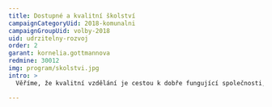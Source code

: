 ```yaml
---
title: Dostupné a kvalitní školství
campaignCategoryUid: 2018-komunalni
campaignGroupUid: volby-2018
uid: udrzitelny-rozvoj
order: 2
garant: kornelia.gottmannova
redmine: 30012
img: program/skolstvi.jpg
intro: >
  Věříme, že kvalitní vzdělání je cestou k dobře fungující společnosti, proto si zaslouží velkou pozornost. Chceme, aby se Praha 9 jako zřizovatel většiny mateřských a základních škol aktivně zajímalo o potřeby dětí, rodičů i pedagogů a bylo partnerem pro řešení aktuálních problémů.

---
```


